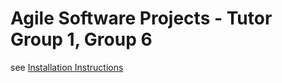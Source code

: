 # Agile Software Projects - Tutor Group 1, Group 6

see [Installation Instructions](https://github.com/grade-leaderboard/uol-agile-group-project/blob/main/source/README.md)
